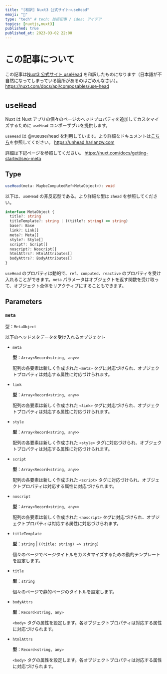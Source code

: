```yaml
---
title: "[和訳] Nuxt3 公式サイト~useHead"
emoji: "🍣"
type: "tech" # tech: 技術記事 / idea: アイデア
topics: [nuxtjs,nuxt3]
published: true
published_at: 2023-03-02 22:00
---
```

# この記事について
この記事は[Nuxt3 公式サイト useHead](https://nuxt.com/docs/api/composables/use-head) を和訳したものになります（日本語が不自然になってしまっている箇所があるのはごめんなさい）。
https://nuxt.com/docs/api/composables/use-head

# `useHead`
Nuxt は Nuxt アプリの個々のページのヘッドプロパティを追加してカスタマイズするために `useHead` コンポーザブルを提供します。

`useHead` は @vueuse/head を利用しています。より詳細なドキュメントは[こちら](https://unhead.harlanzw.com)を参照してください。
https://unhead.harlanzw.com

詳細は下記ページを参照してください。
https://nuxt.com/docs/getting-started/seo-meta

## Type
```ts
useHead(meta: MaybeComputedRef<MetaObject>): void
```
以下は、`useHead` の非反応型である。より詳細な型は `zhead` を参照してください。

```ts
interface MetaObject {
  title?: string
  titleTemplate?: string | ((title?: string) => string)
  base?: Base
  link?: Link[]
  meta?: Meta[]
  style?: Style[]
  script?: Script[]
  noscript?: Noscript[]
  htmlAttrs?: HtmlAttributes[]
  bodyAttrs?: BodyAttributes[]
}
```
`useHead` のプロパティは動的で、`ref`、`computed`、`reactive` のプロパティを受け入れることができます。`meta` パラメータはオブジェクトを返す関数を受け取って、オブジェクト全体をリアクティブにすることもできます。

## Parameters
### `meta`
型：`MetaObject`

以下のヘッドメタデータを受け入れるオブジェクト
- `meta`
  
  **型**：`Array<Record<string, any>>`

  配列の各要素は新しく作成された `<meta>` タグに対応づけられ、オブジェクトプロパティは対応する属性に対応づけられます。
- `link`

  **型**：`Array<Record<string, any>>`

  配列の各要素は新しく作成された `<link>` タグに対応づけられ、オブジェクトプロパティは対応する属性に対応づけられます。
- `style`
  
  **型**：`Array<Record<string, any>>`

  配列の各要素は新しく作成された `<style>` タグに対応づけられ、オブジェクトプロパティは対応する属性に対応づけられます。
- `script`

  **型**：`Array<Record<string, any>>`

  配列の各要素は新しく作成された `<script>` タグに対応づけられ、オブジェクトプロパティは対応する属性に対応づけられます。
- `noscript`

  **型**：`Array<Record<string, any>>`

  配列の各要素は新しく作成された `<noscript>` タグに対応づけられ、オブジェクトプロパティは対応する属性に対応づけられます。
- `titleTemplate`

  **型**：`string` | `((title: string) => string)`

  個々のページでページタイトルをカスタマイズするための動的テンプレートを設定します。
- `title`
  
  **型**：`string`

  個々のページで静的ページのタイトルを設定します。
- `bodyAttrs`
  
  **型**：`Record<string, any>`

  `<body>` タグの属性を設定します。各オブジェクトプロパティは対応する属性に対応づけられます。
- `htmlAttrs`

  **型**：`Record<string, any>`

  `<body>` タグの属性を設定します。各オブジェクトプロパティは対応する属性に対応づけられます。
